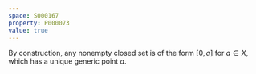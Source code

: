 ```yaml
---
space: S000167
property: P000073
value: true
---
```


By construction, any nonempty closed set is of the form $[0,a]$ for $a \in X$, which has a unique generic point $a$.
